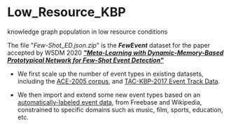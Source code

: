 # Low_Resource_KBP
knowledge graph population in low resource conditions


The file "*Few-Shot_ED.json.zip*" is the ***FewEvent*** dataset for the paper accepted by WSDM 2020 ***["Meta-Learning with Dynamic-Memory-Based Prototypical Network for Few-Shot Event Detection"](https://arxiv.org/abs/1910.11621)***

* We first scale up the number of event types in existing datasets, including the [ACE-2005 corpus](http://projects.ldc.upenn.edu/ace/), and [TAC-KBP-2017 Event Track Data](https://tac.nist.gov/2017/KBP/Event/index.html).

* We then import and extend some new event types based on an [automatically-labeled event data](https://github.com/acl2017submission/event-data), from Freebase and Wikipedia, constrained to specific domains such as music, film, sports, education, etc.
